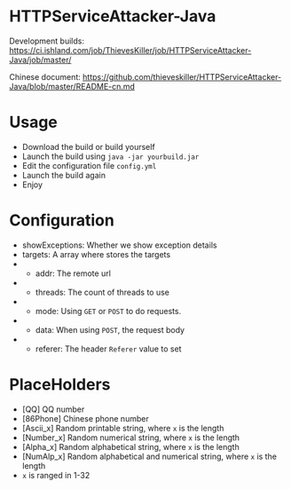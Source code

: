 # HTTPServiceAttacker-Java

Development builds: https://ci.ishland.com/job/ThievesKiller/job/HTTPServiceAttacker-Java/job/master/

Chinese document: https://github.com/thieveskiller/HTTPServiceAttacker-Java/blob/master/README-cn.md

# Usage
- Download the build or build yourself
- Launch the build using ``` java -jar yourbuild.jar ```
- Edit the configuration file ``` config.yml ```
- Launch the build again
- Enjoy

# Configuration
- showExceptions: Whether we show exception details
- targets: A array where stores the targets
- - addr: The remote url
- - threads: The count of threads to use
- - mode: Using ``` GET ``` or ``` POST ``` to do requests.
- - data: When using ``` POST ```, the request body
- - referer: The header ``` Referer ``` value to set

# PlaceHolders
- [QQ] QQ number
- [86Phone] Chinese phone number
- [Ascii_x] Random printable string, where ``` x ``` is the length
- [Number_x] Random numerical string, where ``` x ``` is the length
- [Alpha_x] Random alphabetical string, where ``` x ``` is the length
- [NumAlp_x] Random alphabetical and numerical string, where ``` x ``` is the length
- ``` x ``` is ranged in 1-32
